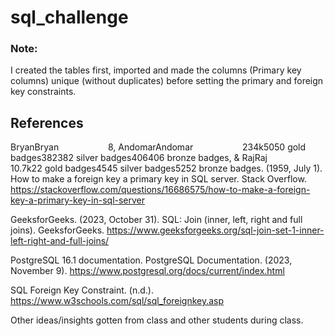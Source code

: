 # sql_challenge

### Note:
I created the tables first, imported and made the columns (Primary key columns) unique (without duplicates) before setting the primary and foreign key constraints.

## References
BryanBryan&nbsp; &nbsp; &nbsp; &nbsp; &nbsp; &nbsp; &nbsp; &nbsp; &nbsp; &nbsp; 8, AndomarAndomar&nbsp; &nbsp; &nbsp; &nbsp; &nbsp; &nbsp; &nbsp; &nbsp; &nbsp; &nbsp; 234k5050 gold badges382382 silver badges406406 bronze badges, &amp; RajRaj&nbsp; &nbsp; &nbsp; &nbsp; &nbsp; &nbsp; &nbsp; &nbsp; &nbsp; &nbsp; 10.7k22 gold badges4545 silver badges5252 bronze badges. (1959, July 1). How to make a foreign key a primary key in SQL server. Stack Overflow. https://stackoverflow.com/questions/16686575/how-to-make-a-foreign-key-a-primary-key-in-sql-server 

GeeksforGeeks. (2023, October 31). SQL: Join (inner, left, right and full joins). GeeksforGeeks. https://www.geeksforgeeks.org/sql-join-set-1-inner-left-right-and-full-joins/ 

PostgreSQL 16.1 documentation. PostgreSQL Documentation. (2023, November 9). https://www.postgresql.org/docs/current/index.html 

SQL Foreign Key Constraint. (n.d.). https://www.w3schools.com/sql/sql_foreignkey.asp 

Other ideas/insights gotten from class and other students during class. 
